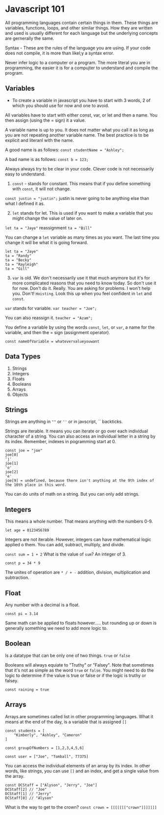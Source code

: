 # Javascript 101

All programming languages contain certain things in them.  These things are variables, functions, loops, and other similar things.  How they are written and used is usually different for each language but the underlying concepts are gernerally the same.

Syntax - These are the rules of the language you are using.  If your code does not compile, it is more than likel;y a syntax error.

Never infer logic to a computer or a program.  The more literal you are in programming, the easier it is for a compujter to understand and compile the program.

## Variables

- To create a variable in javascript you have to start with 3 words, 2 of which you should use for now and one to avoid.

All variables have to start with either const, var, or let and then a name.  You then assign (using the = sign) it a value.

A variable name is up to you.  It does not matter what you call it as long as you are not repeating another variable name.  The best practice is to be explicit and literanl with the name.

A good name is as follows:
`const studentName = "Ashley";`

A bad name is as follows:
`const b = 123;`

Always always try to be clear in your code.  Clever code is not necessarily easy to understand.

1. `const` - stands for constant.  This means that if you define something with `const`, it will not change.

`const justin = "justin";`
justin is never going to be anything else than what I defined it as.


2. `let` stands for let. This is used if you want to make a variable that you might change the value of later on.

`let ta = "Jaye"`
reassignment
`ta = "Bill"`

You can change a `let` variable as many times as you want.  The last time you change it will be what it is going forward.  

```
let ta = "Jaye"
ta = "Randy"
ta = "Becky"
ta = "Rayleigh"
ta = "Gill"
```

3.  `var` is old.  We don't necessarily use it that much anymore but it's for more complicated reasons that you need to know today.  So don't use it for now.  Don't do it.  Really.  You are asking for problems.  I won't help you.  Don't!  `Hoisting`.  Look this up when you feel confident in `let` and `const`.

`var` stands for variable.
`var teacher = "Joe";`

You can also reassign it.
`teacher = "Azam";`

You define a variable by using the words `const`, `let`, or `var`, a name for the variable, and then the = sign (assignment operator).

`const nameOfVariable = whatevervalueyouwant`

## Data Types

1.  Strings
2.  Integers
3.  Floats
4.  Booleans
5.  Arrays
6.  Objects


## Strings

Strings are anything in `""` or `''` or in javscript, `` backticks.  

Strings are iterable.  It means you can iterate or go over each individual character of a string.  You can also access an individual letter in a string by its index.  Remember, indexes in pogramming start at 0.

```
const joe = "joe"
joe[0]
'j'
joe[1]
'o'
joe[2]
'e'
joe[9] = undefined, because there isn't anything at the 9th index of the 10th place in this word.
```

You can do units of math on a string.  But you can only add strings.

## Integers

This means a whole number.  That means anything with the numbers 0-9.

`let age = 0123456789`

Integers are not iterable.  However, integers can have mathematical logic applied o them.  You can add, subtract, multiply, and divide.  

`const sum = 1 + 2`
What is the value of `sum`? An integer of 3.

`const p = 34 * 9`  

The unites of operation are `* / + -` addition, division, multiplication and subtraction.

## Float

Any number with a decimal is a float.

`const pi = 3.14`

Same math can be applied to floats however..... but rounding up or down is generally something we need to add more logic to.

## Boolean

Is a datatype that can be only one of two things.  `true` or `false`

Booleans will always equiate to "Truthy" or "Falsey". Note that sometimes that it's not as simple as the word `true` or `false`.  You might need to do the logic to determine if the value is true or false or if the logic is truthy or falsey.

`const raining = true`

## Arrays

Arrays are sometimes called list in other programming languages.  What it means at the end of the day, is a variable that is assigned `[]`

```
const students = [
    "Kimberly", "Ashley", "Cameron"
]

const groupOfNumbers = [1,2,3,4,5,6]

const user = ["Joe", "Tomball", 77375]
```

You can access the individual elements of an array by its index.  In other words, like strings, you can use `[]` and an index, and get a single value from the array.

```
const DCStaff = ["Alyson", "Jerry", "Joe"]
DCStaff[2] // "Joe"
DCStaff[1] // "Jerry"
DCStaff[0] // "Alyson"
```

What is the way to get to the crown?
`const crown = [[[[[[["crown"]]]]]]]`



